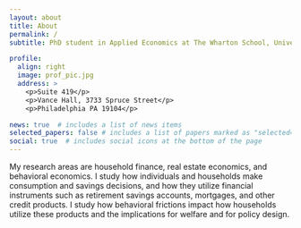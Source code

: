 ```yaml
---
layout: about
title: About
permalink: /
subtitle: PhD student in Applied Economics at The Wharton School, University of Pennsylvania.

profile:
  align: right
  image: prof_pic.jpg
  address: >
    <p>Suite 419</p>
    <p>Vance Hall, 3733 Spruce Street</p>
    <p>Philadelphia PA 19104</p>

news: true  # includes a list of news items
selected_papers: false # includes a list of papers marked as "selected={true}"
social: true  # includes social icons at the bottom of the page
---
```


My research areas are household finance, real estate economics, and behavioral economics. I study how individuals and households make consumption and savings decisions, and how they utilize financial instruments such as retirement savings accounts, mortgages, and other credit products. I study how behavioral frictions impact how households utilize these products and the implications for welfare and for policy design.

